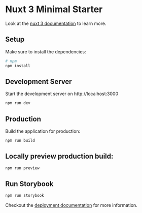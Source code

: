 # Nuxt 3 Minimal Starter

Look at the [nuxt 3 documentation](https://v3.nuxtjs.org) to learn more.

## Setup

Make sure to install the dependencies:

```bash
# npm
npm install
```

## Development Server

Start the development server on http://localhost:3000

```bash
npm run dev
```

## Production

Build the application for production:

```bash
npm run build
```

## Locally preview production build:

```bash
npm run preview
```

## Run Storybook

```bash
npm run storybook
```

Checkout the [deployment documentation](https://v3.nuxtjs.org/guide/deploy/presets) for more information.
